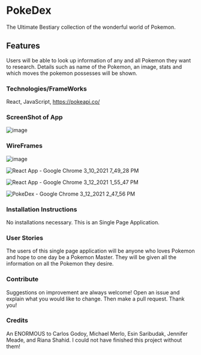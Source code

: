 # PokeDex

The Ultimate Bestiary collection of the wonderful world of Pokemon.

## Features

Users will be able to look up information of any and all Pokemon they want to research. Details such as name of the Pokemon, an image, stats and which moves the pokemon possesses will be shown. 

### Technologies/FrameWorks

React, JavaScript, https://pokeapi.co/

### ScreenShot of App

![image](https://user-images.githubusercontent.com/47430018/110989966-abe52980-8340-11eb-8fd8-ebead196c6a3.png)

### WireFrames

![image](https://user-images.githubusercontent.com/47430018/110990233-0da59380-8341-11eb-953e-9a56aeb3fb29.png)

![React App - Google Chrome 3_10_2021 7_49_28 PM](https://user-images.githubusercontent.com/47430018/110990469-5eb58780-8341-11eb-9a6a-49d6991f5a00.png)

![React App - Google Chrome 3_12_2021 1_55_47 PM](https://user-images.githubusercontent.com/47430018/110990770-c66bd280-8341-11eb-9b5c-728504ab991d.png)

![PokeDex - Google Chrome 3_12_2021 2_47_56 PM](https://user-images.githubusercontent.com/47430018/110990915-f6b37100-8341-11eb-8970-a4dc6484862e.png)

### Installation Instructions

No installations necessary. This is an Single Page Application.

### User Stories

The users of this single page application will be anyone who loves Pokemon and hope to one day be a Pokemon Master. They will be given all the information on all the Pokemon they desire.

### Contribute

Suggestions on improvement are always welcome! Open an issue and explain what you would like to change. Then make a pull request. Thank you!

### Credits

An ENORMOUS to Carlos Godoy, Michael Merlo, Esin Saribudak, Jennifer Meade,  and Riana Shahid. I could not have finished this project without them!
